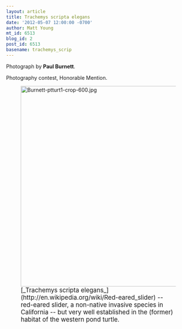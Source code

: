 ```yaml
---
layout: article
title: Trachemys scripta elegans
date: '2012-05-07 12:00:00 -0700'
author: Matt Young
mt_id: 6513
blog_id: 2
post_id: 6513
basename: trachemys_scrip
---
```

Photograph by **Paul Burnett**.

Photography contest, Honorable Mention.

<figure>
<img src="/PT/uploads/2012/Burnett-ptturt1-crop-600.jpg" alt="Burnett-ptturt1-crop-600.jpg" width="600" height="547" />
<figcaption markdown="span">
<big>[_Trachemys scripta elegans_](http://en.wikipedia.org/wiki/Red-eared_slider) -- red-eared slider, a non-native invasive species in California -- but very well established in the (former) habitat of the western pond turtle.</big>

</figcaption>
</figure>
